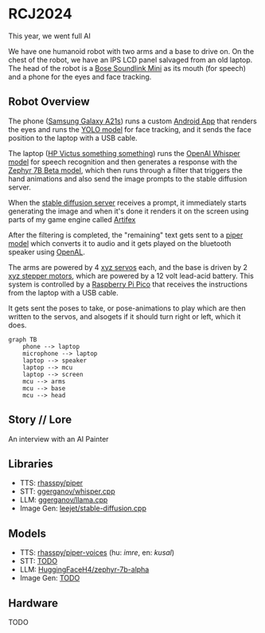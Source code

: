 # RCJ2024
This year, we went full AI

We have one humanoid robot with two arms and a base to drive on.
On the chest of the robot, we have an IPS LCD panel salvaged from an old laptop.
The head of the robot is a [Bose Soundlink Mini]() as its mouth (for speech) and a phone for the eyes and face tracking.

## Robot Overview

The phone ([Samsung Galaxy A21s]()) runs a custom [Android App]() that renders the eyes and runs the [YOLO model]() for face tracking, and it sends the face position to the laptop with a USB cable.

The laptop ([HP Victus something something]()) runs the [OpenAI Whisper model]() for speech recognition and then generates a response with the [Zephyr 7B Beta model](), which then runs through a filter that triggers the hand animations and also send the image prompts to the stable diffusion server.

When the [stable diffusion server](src/sd-server) receives a prompt, it immediately starts generating the image and when it's done it renders it on the screen using parts of my game engine called [Artifex](https://github.com/samthedev32/Artifex)

After the filtering is completed, the "remaining" text gets sent to a [piper model]() which converts it to audio and it gets played on the bluetooth speaker using [OpenAL]().

The arms are powered by 4 [xyz servos]() each, and the base is driven by 2 [xyz stepper motors](), which are powered by a 12 volt lead-acid battery. This system is controlled by a [Raspberry Pi Pico]() that receives the instructions from the laptop with a USB cable.

It gets sent the poses to take, or pose-animations to play which are then written to the servos, and alsogets if it should turn right or left, which it does.

```mermaid
graph TB
    phone --> laptop
    microphone --> laptop
    laptop --> speaker
    laptop --> mcu
    laptop --> screen
    mcu --> arms
    mcu --> base
    mcu --> head
```

## Story // Lore
An interview with an AI Painter

## Libraries

- TTS: [rhasspy/piper](https://github.com/rhasspy/piper)
- STT: [ggerganov/whisper.cpp](https://github.com/ggerganov/whisper.cpp)
- LLM: [ggerganov/llama.cpp](https://github.com/ggerganov/llama.cpp)
- Image Gen: [leejet/stable-diffusion.cpp](https://github.com/leejet/stable-diffusion.cpp)

## Models

- TTS: [rhasspy/piper-voices](https://huggingface.co/rhasspy/piper-voices) (hu: *imre*, en: *kusal*)
- STT: [TODO](TODO)
- LLM: [HuggingFaceH4/zephyr-7b-alpha](https://huggingface.co/HuggingFaceH4/zephyr-7b-alpha)
- Image Gen: [TODO](TODO)

## Hardware
TODO